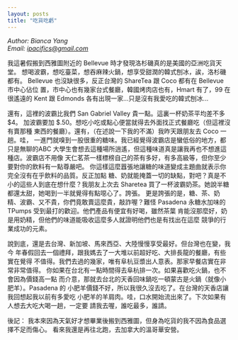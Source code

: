 ```yaml
---
layout: posts
title: "吃貨吃虧"
---
```

*Author: Bianca Yang*<br>
*Email: <a href="mailto:ipacifics@gmail.com?subject=Hello from the XDRT Blog">ipacifics@gmail.com</a>*<br>

我這暑假搬到西雅圖附近的 Bellevue 時才發現洛杉磯真的是美國的亞洲吃貨天堂。
想喝波霸，想吃臺菜，想吞麻辣火鍋，想享受甜潤的韓式刨冰，誒，洛杉磯都有。
Bellevue 也沒缺很多，反正台灣的 ShareTea 跟 Coco 都有在 Bellevue 市中心佔位
置，市中心也有幾家台式餐廳，韓國烤肉店也有，Hmart 有了，99 在很遙遠的 Kent 跟
Edmonds 各有出現一家...只是沒有我愛吃的韓式刨冰...

還有，這裡的波霸比我們 San Gabriel Valley 貴一點。這裏一杯奶茶平均差不多 $4。
加波霸要加 $.50。想吃小吃或點心便當就得去外面找正式餐廳吃（但這裡沒有賣那種
東西的餐廳）。還有，（在述說一下我的不滿）我昨天跟朋友去 Coco 一趟。哇，
一進門就嗅到一股很重的糖味。我已經覺得波霸店是蠻低俗的地方，都只是無聊的ABC
大學生會想去這種場所逍遙，但這種味道真是讓我再也不想進這種店。波霸店不用像
天仁茗茶一樣標榜自己的茶有多好，有多高級等，但你至少要對你的飲料有一點尊嚴吧。
你這樣這麼囂張地讓糖的味道變成主題曲就表示你完全沒有在乎飲料的品質。反正加點
糖、奶就能掩蓋一切的缺點，對吧？真是不小的這些人到底在想什麼？我朋友上次去
Sharetea 買了一杯波霸奶茶。她說半糖都還太甜，她喝到一半就覺得有點噁心了。誇張。
更是誇張的是，糖、茶、奶精、波霸、又不貴，你們竟敢賣這麼貴，敲詐喔？難怪
Pasadena 永糖水加味的 TPumps 受到最打的歡迎。他們產品有便宜有好喝，雖然茶葉
肯能沒那麼好，奶是用奶精，但他們的味道能吸收這麼多人就證明他們也是有找出在這麼
競爭的行業成功的元素。

說到底，還是去台灣、新加坡、馬來西亞、大陸慢慢享受最好。但台灣也在變，我今
年春假回去一個禮拜，跟我媽去了一大堆以前超好吃、大排長龍的餐廳，有些實在覺得
不值得。我們去過的幾家，唯有阜杭豆漿出人意表。那家早餐店實在非常非常值得。
你如果在台北有一點時間得去阜杭排一次。如果喜歡吃火鍋，也不會因為價錢高一點
而介意，那就去台北的天香回味鍋吃一頓蒙古是火鍋（就像小肥羊）。Pasadena 的
小肥羊價錢不好，所以我很久沒去吃了。在台灣的天香店讓我回想起我以前有多愛吃
小肥羊的羊肩肉。哇，口水開始流出來了。下次如果有人想去大吃大喝一趟，一定要
請我去喔，誰吃最多，誰請。

後記：
我本來因為天氣好才想畢業後搬到西雅圖，但身為吃貨的我不因為食品選擇不足而傷心。
看來我還是再往北跑，去加拿大的溫哥華安營。
